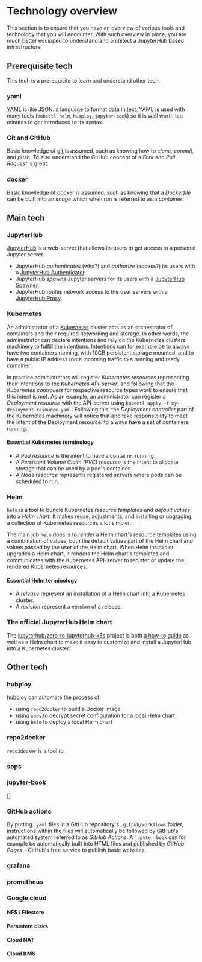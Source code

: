 # Technology overview

This section is to ensure that you have an overview of various tools and technology that you will encounter. With such overview in place, you are much better equipped to understand and architect a JupyterHub based infrastructure.



## Prerequisite tech

This tech is a prerequisite to learn and understand other tech.

### yaml
[YAML]() is like [JSON](): a language to format data in text. YAML is used with many tools (`kubectl`, `helm`, `hubploy`, `jupyter-book`) so it is well worth ten minutes to get introduced to its syntax.

### Git and GitHub
Basic knowledge of [git]() is assumed, such as knowing how to _clone_, _commit_, and _push_. To also understand the GitHub concept of a _Fork_ and _Pull Request_ is great.

### docker
Basic knowledge of [docker]() is assumed, such as knowing that a _Dockerfile_ can be built into an _image_ which when run is referred to as a _container_.



## Main tech

### JupyterHub
[JupyterHub]() is a web-server that allows its users to get access to a personal Jupyter server.
- JupyterHub _authenticates_ (who?) and _authorize_ (access?) its users with a [JupyterHub Authenticator]().
- JupyterHub _spawns_ Jupyter servers for its users with a [JupyterHub Spawner]().
- JupyterHub _routes_ network access to the user servers with a [JupyterHub Proxy]().

### Kubernetes
An administrator of a [Kubernetes]() cluster acts as an orchestrator of containers and their required networking and storage. In other words, the administrator can declare intentions and rely on the Kubernetes clusters machinery to fulfill the intentions. Intentions can for example be to always have two containers running, with 10GB persistent storage mounted, and to have a public IP address route incoming traffic to a running and ready container.

In practice administrators will register _Kubernetes resources_ representing their intentions to the _Kubernetes API-server_, and following that the _Kubernetes controllers_ for respective resource types work to ensure that this intent is met. As an example, an administrator can register a _Deployment resource_ with the API-server using `kubectl apply -f my-deployment-resource.yaml`. Following this, the _Deployment controller_ part of the Kubernetes machinery will notice that and take responsibility to meet the intent of the Deployment resource: to always have a set of containers running.

#### Essential Kubernetes terminology
- A _Pod resource_ is the intent to have a container running.
- A _Persistent Volume Claim (PVC) resource_ is the intent to allocate storage that can be used by a pod's container.
- A _Node resource_ represents registered servers where pods can be scheduled to run.

### Helm
`helm` is a tool to bundle Kubernetes _resource templates_ and _default values_ into a _Helm chart_. It makes reuse, adjustments, and installing or upgrading, a collection of Kubernetes resources a lot simpler.

The main job `helm` does is to _render_ a Helm chart's resource templates using a combination of values, both the default values part of the Helm chart and values passed by the user of the Helm chart. When Helm installs or upgrades a Helm chart, it renders the Helm chart's templates and communicates with the Kubernetes API-server to register or update the rendered Kubernetes resources.

#### Essential Helm terminology
- A _release_ represent an installation of a Helm chart into a Kubernetes cluster.
- A _revision_ represent a version of a release.

### The official JupyterHub Helm chart
The [jupyterhub/zero-to-jupyterhub-k8s]() project is both [a how-to guide]() as well as a Helm chart to make it easy to customize and install a JupyterHub into a Kubernetes cluster.



## Other tech

### hubploy
[hubploy]() can automate the process of:
- using `repo2docker` to build a Docker image
- using `sops` to decrypt secret configuration for a local Helm chart
- using `helm` to deploy a local Helm chart

### repo2docker
`repo2docker` is a tool to 

### sops

### jupyter-book
[]

### GitHub actions
By putting `.yaml` files in a GitHub repository's `.github/workflows` folder, instructions within the files will automatically be followed by GitHub's automated system referred to as _GitHub Actions_. A `jupyter-book` can for example be automatically built into HTML files and published by _GitHub Pages_ - GitHub's free service to publish basic websites.

### grafana


### prometheus


### Google cloud
  #### NFS / Filestore
  #### Persistent disks
  #### Cloud NAT
  #### Cloud KMS
